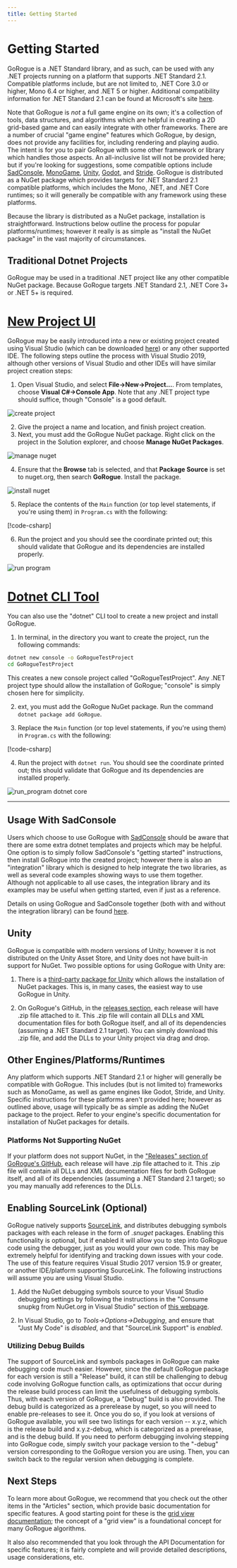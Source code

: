 ```yaml
---
title: Getting Started
---
```


# Getting Started
GoRogue is a .NET Standard library, and as such, can be used with any .NET projects running on a platform that supports .NET Standard 2.1.  Compatible platforms include, but are not limited to, .NET Core 3.0 or higher, Mono 6.4 or higher, and .NET 5 or higher.  Additional compatibility information for .NET Standard 2.1 can be found at Microsoft's site [here](https://docs.microsoft.com/en-us/dotnet/standard/net-standard).

Note that GoRogue is _not_ a full game engine on its own; it's a collection of tools, data structures, and algorithms which are helpful in creating a 2D grid-based game and can easily integrate with other frameworks.  There are a number of crucial "game engine" features which GoRogue, by design, does not provide any facilities for, including rendering and playing audio.  The intent is for you to pair GoRogue with some other framework or library which handles those aspects.  An all-inclusive list will not be provided here; but if you're looking for suggestions, some compatible options include [SadConsole](), [MonoGame](https://www.monogame.net/), [Unity](https://unity.com/), [Godot](https://godotengine.org/), and [Stride](https://www.stride3d.net/).  GoRogue is distributed as a NuGet package which provides targets for .NET Standard 2.1 compatible platforms, which includes the Mono, .NET, and .NET Core runtimes; so it will generally be compatible with any framework using these platforms.

Because the library is distributed as a NuGet package, installation is straightforward.  Instructions below outline the process for popular platforms/runtimes; however it really is as simple as "install the NuGet package" in the vast majority of circumstances.

## Traditional Dotnet Projects
GoRogue may be used in a traditional .NET project like any other compatible NuGet package.  Because GoRogue targets .NET Standard 2.1, .NET Core 3+ or .NET 5+ is required.

# [New Project UI](#tab/tabid-new-project-ui)
GoRogue may be easily introduced into a new or existing project created using Visual Studio (which can be downloaded [here](https://www.visualstudio.com/downloads/)) or any other supported IDE.  The following steps outline the process with Visual Studio 2019, although other versions of Visual Studio and other IDEs will have similar project creation steps:
1. Open Visual Studio, and select **File->New->Project...**.  From templates, choose **Visual C#->Console App**.  Note that any .NET project type should suffice, though "Console" is a good default.

![create project](~/images/getting_started/ide_project/1_Core_Create_Project.PNG)

2. Give the project a name and location, and finish project creation.
3. Next, you must add the GoRogue NuGet package.  Right click on the project in the Solution explorer, and choose **Manage NuGet Packages**.

![manage nuget](~/images/getting_started/ide_project/2_Manage_Nuget.PNG)

4. Ensure that the **Browse** tab is selected, and that **Package Source** is set to nuget.org, then search **GoRogue**.  Install the package.

![install nuget](~/images/getting_started/ide_project/3_Install_Nuget.PNG)

5. Replace the contents of the `Main` function (or top level statements, if you're using them) in `Program.cs` with the following:

[!code-csharp[](../../GoRogue.Snippets/GettingStarted.cs#ExampleMainFunction)]

6. Run the project and you should see the coordinate printed out; this should validate that GoRogue and its dependencies are installed properly.

![run program](~/images/getting_started/ide_project/4_Run_Program.PNG)

# [Dotnet CLI Tool](#tab/tabid-dotnet-cli)
You can also use the "dotnet" CLI tool to create a new project and install GoRogue.

1. In terminal, in the directory you want to create the project, run the following commands:

```bash
dotnet new console -o GoRogueTestProject
cd GoRogueTestProject
```

This creates a new console project called "GoRogueTestProject".  Any .NET project type should allow the installation of GoRogue; "console" is simply chosen here for simplicity.

2. ext, you must add the GoRogue NuGet package.  Run the command `dotnet package add GoRogue`.

3. Replace the `Main` function (or top level statements, if you're using them) in `Program.cs` with the following:

[!code-csharp[](../../GoRogue.Snippets/GettingStarted.cs#ExampleMainFunction)]

4. Run the project with `dotnet run`.  You should see the coordinate printed out; this should validate that GoRogue and its dependencies are installed properly.

![run_program dotnet core](~/images/getting_started/dotnet_cli_project/4_Core_Run_Program.PNG)
***

## Usage With SadConsole
Users which choose to use GoRogue with [SadConsole](https://sadconsole.com/) should be aware that there are some extra dotnet templates and projects which may be helpful.  One option is to simply follow SadConsole's "getting started" instructions, then install GoRogue into the created project; however there is also an "integration" library which is designed to help integrate the two libraries, as well as several code examples showing ways to use them together.  Although not applicable to all use cases, the integration library and its examples may be useful when getting started, even if just as a reference.

Details on using GoRogue and SadConsole together (both with and without the integration library) can be found [here](https://github.com/Chris3606/SadConsole_RogueLike_Info).

## Unity
GoRogue is compatible with modern versions of Unity; however it is not distributed on the Unity Asset Store, and Unity does not have built-in support for NuGet.  Two possible options for using GoRogue with Unity are:

1. There is a [third-party package for Unity](https://github.com/GlitchEnzo/NuGetForUnity) which allows the installation of NuGet packages.  This is, in many cases, the easiest way to use GoRogue in Unity.

2. On GoRogue's GitHub, in the [releases section](https://github.com/Chris3606/GoRogue/releases), each release will have .zip file attached to it.  This .zip file will contain all DLLs and XML documentation files for both GoRogue itself, and all of its dependencies (assuming a .NET Standard 2.1 target).  You can simply download this .zip file, and add the DLLs to your Unity project via drag and drop.

## Other Engines/Platforms/Runtimes
Any platform which supports .NET Standard 2.1 or higher will generally be compatible with GoRogue.  This includes (but is not limited to) frameworks such as MonoGame, as well as game engines like Godot, Stride, and Unity.  Specific instructions for these platforms aren't provided here; however as outlined above, usage will typically be as simple as adding the NuGet package to the project.  Refer to your engine's specific documentation for installation of NuGet packages for details.

### Platforms Not Supporting NuGet
If your platform does not support NuGet, in the ["Releases" section of GoRogue's GitHub](https://github.com/Chris3606/GoRogue/releases), each release will have .zip file attached to it.  This .zip file will contain all DLLs and XML documentation files for both GoRogue itself, and all of its dependencies (assuming a .NET Standard 2.1 target); so you may manually add references to the DLLs.

## Enabling SourceLink (Optional)
GoRogue natively supports [SourceLink](https://github.com/dotnet/sourcelink), and distributes debugging symbols packages with each release in the form of _.snuget_ packages.  Enabling this functionality is optional, but if enabled it will allow you to step into GoRogue code using the debugger, just as you would your own code.  This may be extremely helpful for identifying and tracking down issues with your code.  The use of this feature requires Visual Studio 2017 version 15.9 or greater, or another IDE/platform supporting SourceLink.  The following instructions will assume you are using Visual Studio.

1. Add the NuGet debugging symbols source to your Visual Studio debugging settings by following the instructions in the "Consume snupkg from NuGet.org in Visual Studio" section of [this webpage](https://blog.nuget.org/20181116/Improved-debugging-experience-with-the-NuGet-org-symbol-server-and-snupkg.html).

2. In Visual Studio, go to _Tools->Options->Debugging_, and ensure that "Just My Code" is _disabled_, and that "SourceLink Support" is _enabled_.

###  Utilizing Debug Builds
The support of SourceLink and symbols packages in GoRogue can make debugging code much easier.  However, since the default GoRogue package for each version is still a "Release" build, it can still be challenging to debug code involving GoRogue function calls, as optimizations that occur during the release build process can limit the usefulness of debugging symbols.  Thus, with each version of GoRogue, a "Debug" build is also provided. The debug build is categorized as a prerelease by nuget, so you will need to enable pre-releases to see it.  Once you do so, if you look at versions of GoRogue available, you will see two listings for each version -- x.y.z, which is the release build and x.y.z-debug, which is categorized as a prerelease, and is the debug build.  If you need to perform debugging involving stepping into GoRogue code, simply switch your package version to the "-debug" version corresponding to the GoRogue version you are using.  Then, you can switch back to the regular version when debugging is complete.

## Next Steps
To learn more about GoRogue, we recommend that you check out the other items in the "Articles" section, which provide basic documentation for specific features.  A good starting point for these is the [grid view documentation](~/articles/howtos/grid-view-concepts.md); the concept of a "grid view" is a foundational concept for many GoRogue algorithms.

It also also recommended that you look through the API Documentation for specific features; it is fairly complete and will provide detailed descriptions, usage considerations, etc.